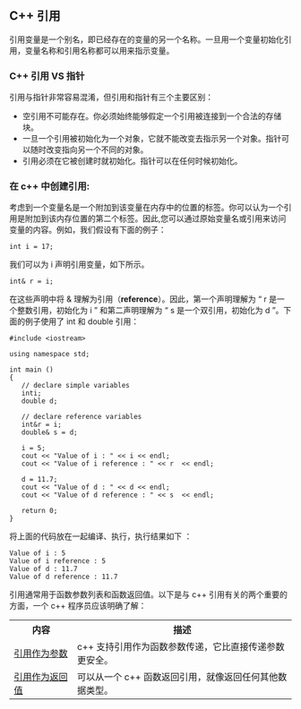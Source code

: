 ## C++ 引用

引用变量是一个别名，即已经存在的变量的另一个名称。一旦用一个变量初始化引用，变量名称和引用名称都可以用来指示变量。

### C++ 引用 VS 指针

引用与指针非常容易混淆，但引用和指针有三个主要区别：    

- 空引用不可能存在。你必须始终能够假定一个引用被连接到一个合法的存储块。   
- 一旦一个引用被初始化为一个对象，它就不能改变去指示另一个对象。指针可以随时改变指向另一个不同的对象。  
- 引用必须在它被创建时就初始化。指针可以在任何时候初始化。

### 在 c++ 中创建引用:
考虑到一个变量名是一个附加到该变量在内存中的位置的标签。你可以认为一个引用是附加到该内存位置的第二个标签。因此,您可以通过原始变量名或引用来访问变量的内容。例如，我们假设有下面的例子：
     
	int i = 17;   

我们可以为 i 声明引用变量，如下所示。

	int& r = i;

在这些声明中将 & 理解为引用（**reference**）。因此，第一个声明理解为 “ r 是一个整数引用，初始化为 i ” 和第二声明理解为 “ s 是一个双引用，初始化为 d ”。下面的例子使用了 int 和 double 引用：

    #include <iostream>
   
    using namespace std;
     
    int main ()
    {
       // declare simple variables
       inti;
       double d;
     
       // declare reference variables
       int&r = i;
       double& s = d;
       
       i = 5;
       cout << "Value of i : " << i << endl;
       cout << "Value of i reference : " << r  << endl;
     
       d = 11.7;
       cout << "Value of d : " << d << endl;
       cout << "Value of d reference : " << s  << endl;
       
       return 0;
    }

将上面的代码放在一起编译、执行，执行结果如下 ：

    Value of i : 5
    Value of i reference : 5
    Value of d : 11.7
    Value of d reference : 11.7

引用通常用于函数参数列表和函数返回值。以下是与 c++ 引用有关的两个重要的方面，一个 c++ 程序员应该明确了解：

<table>
<tr>
<th>内容</th>
<th>描述</th>
</tr>
<tr>
<td><a href="http://www.tutorialspoint.com/cplusplus/passing_parameters_by_references.htm" title="在 c++ 中通过引用传递参数
">引用作为参数</a></td>
<td>c++ 支持引用作为函数参数传递，它比直接传递参数更安全。</td>
</tr>
<tr>
<td><a href="http://www.tutorialspoint.com/cplusplus/returning_values_by_reference.htm" title="在 c++ 中通过引用得到函数返回值">引用作为返回值</a></td>
<td>可以从一个 c++ 函数返回引用，就像返回任何其他数据类型。</td>
</tr>
</table>
